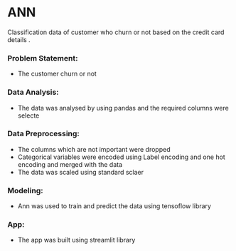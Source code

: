 # ANN
Classification data of customer who churn or not based on the credit card details .

### Problem Statement:
* The customer churn or not 

### Data Analysis:
* The data was analysed by using pandas and the required columns were selecte

### Data Preprocessing:
* The columns which are not important were dropped
* Categorical variables were encoded using Label encoding and one hot encoding and merged with the data
* The data was scaled using standard sclaer

### Modeling:
* Ann was used to train and predict the data using tensoflow library

### App:
* The app was built using streamlit library


